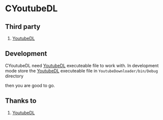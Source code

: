 # CYoutubeDL

## Third party 
1. [YoutubeDL](https://github.com/ytdl-org/youtube-dl)

## Development 
CYoutubeDL need [YoutubeDL](https://github.com/ytdl-org/youtube-dl) executeable file to work with. 
In development mode store the [YoutubeDL](https://github.com/ytdl-org/youtube-dl) executeable file in `YoutubeDownloader/bin/Debug` directory

then you are good to go.

## Thanks to
1. [YoutubeDL](https://github.com/ytdl-org/youtube-dl)
